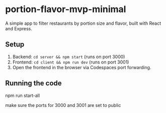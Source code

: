 # portion-flavor-mvp-minimal 

A simple app to filter restaurants by portion size and flavor, built with React and Express.

## Setup
1. Backend: `cd server && npm start` (runs on port 3000)
2. Frontend: `cd client && npm run dev` (runs on port 3001)
3. Open the frontend in the browser via Codespaces port forwarding.

## Running the code
npm run start-all

make sure the ports for 3000 and 3001 are set to public